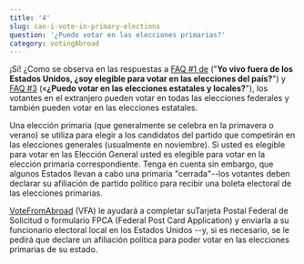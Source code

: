 ```yaml
---
title: '4'
slug: can-i-vote-in-primary-elections
question: '¿Puedo votar en las elecciones primarias?'
category: votingAbroad
---
```

¡Sí! ¿Como se observa en las respuestas a [FAQ #1 de](/faqs/1) ("**Yo vivo fuera de los Estados Unidos, ¿soy elegible para votar en las elecciones del país?**") y [FAQ #3](/faqs/3) («**¿Puedo votar en las elecciones estatales y locales?**"), los votantes en el extranjero pueden votar en todas las elecciones federales y también pueden votar en las elecciones estatales.

Una elección primaria (que generalmente se celebra en la primavera o verano) se utiliza para elegir a los candidatos del partido que competirán en las elecciones generales (usualmente en noviembre). Si usted es elegible para votar en las Elección General usted es elegible para votar en la elección primaria correspondiente. Tenga en cuenta sin embargo, que algunos Estados llevan a cabo una primaria "cerrada"--los votantes deben declarar su afiliación de partido político para recibir una boleta electoral de las elecciones primarias.

[VoteFromAbroad](/) (VFA) le ayudará a completar suTarjeta Postal Federal de Solicitud o formulario FPCA (Federal Post Card Application) y enviarla a su funcionario electoral local en los Estados Unidos --y, si es necesario, se le pedirá que declare un afiliación política para poder votar en las elecciones primarias de su estado.
